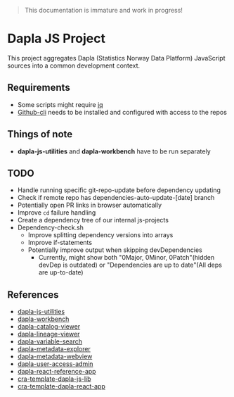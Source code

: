 > This documentation is immature and work in progress!

# Dapla JS Project

This project aggregates Dapla (Statistics Norway Data Platform) JavaScript sources into a common development context.

## Requirements

* Some scripts might require [jq](https://stedolan.github.io/jq/)
* [Github-cli](https://cli.github.com/) needs to be installed and configured with access to the repos

## Things of note

* **dapla-js-utilities** and **dapla-workbench** have to be run separately

## TODO

* Handle running specific git-repo-update before dependency updating
* Check if remote repo has dependencies-auto-update-[date] branch
* Potentially open PR links in browser automatically
* Improve `cd` failure handling
* Create a dependency tree of our internal js-projects
* Dependency-check.sh
    * Improve splitting dependency versions into arrays
    * Improve if-statements
    * Potentially improve output when skipping devDependencies
        * Currently, might show both "0Major, 0Minor, 0Patch"(hidden devDep is outdated) or "Dependencies are up to
          date"(All deps are up-to-date)

## References

* [dapla-js-utilities](https://github.com/statisticsnorway/dapla-js-utilities)
* [dapla-workbench](https://github.com/statisticsnorway/dapla-workbench)
* [dapla-catalog-viewer](https://github.com/statisticsnorway/dapla-catalog-viewer)
* [dapla-lineage-viewer](https://github.com/statisticsnorway/dapla-lineage-viewer)
* [dapla-variable-search](https://github.com/statisticsnorway/dapla-variable-search)
* [dapla-metadata-explorer](https://github.com/statisticsnorway/dapla-metadata-explorer)
* [dapla-metadata-webview](https://github.com/statisticsnorway/dapla-metadata-webview)
* [dapla-user-access-admin](https://github.com/statisticsnorway/dapla-user-access-admin)
* [dapla-react-reference-app](https://github.com/statisticsnorway/dapla-react-reference-app)
* [cra-template-dapla-js-lib](https://github.com/statisticsnorway/cra-template-dapla-js-lib)
* [cra-template-dapla-react-app](https://github.com/statisticsnorway/cra-template-dapla-react-app)
